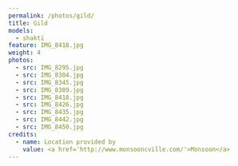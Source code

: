 ```yaml
---
permalink: /photos/gild/
title: Gild
models:
  - shakti
feature: IMG_8418.jpg
weight: 4
photos:
  - src: IMG_8295.jpg
  - src: IMG_8304.jpg
  - src: IMG_8345.jpg
  - src: IMG_8389.jpg
  - src: IMG_8418.jpg
  - src: IMG_8426.jpg
  - src: IMG_8435.jpg
  - src: IMG_8442.jpg
  - src: IMG_8450.jpg
credits:
  - name: Location provided by
    value: <a href='http://www.monsooncville.com/'>Monsoon</a>
---
```

